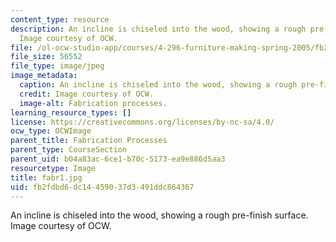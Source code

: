 ```yaml
---
content_type: resource
description: An incline is chiseled into the wood, showing a rough pre-finish surface.
  Image courtesy of OCW.
file: /ol-ocw-studio-app/courses/4-296-furniture-making-spring-2005/fb2fdbd6dc14459037d3491ddc864367_fabr1.jpg
file_size: 56552
file_type: image/jpeg
image_metadata:
  caption: An incline is chiseled into the wood, showing a rough pre-finish surface.
  credit: Image courtesy of OCW.
  image-alt: Fabrication processes.
learning_resource_types: []
license: https://creativecommons.org/licenses/by-nc-sa/4.0/
ocw_type: OCWImage
parent_title: Fabrication Processes
parent_type: CourseSection
parent_uid: b04a83ac-6ce1-b70c-5173-ea9e886d5aa3
resourcetype: Image
title: fabr1.jpg
uid: fb2fdbd6-dc14-4590-37d3-491ddc864367
---
```

An incline is chiseled into the wood, showing a rough pre-finish surface. Image courtesy of OCW.